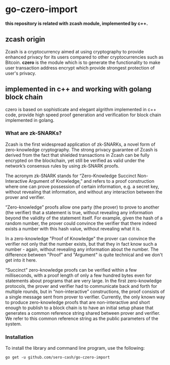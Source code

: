 # go-czero-import

**this repository is related with zcash module, implemented by c++.**

## zcash origin

Zcash is a cryptocurrency aimed at using cryptography to provide enhanced
privacy for its users compared to other cryptocurrencies such as Bitcoin. 
**czero** is the module which is to generate the functionality to make user
transaction address encrypt which provide strongest protection of user's 
privacy.

## implemented in c++ and working with golang block chain
czero is based on sophisticate and elegant algrithm implemented in c++ code, provide
high speed proof generation and verification for block chain implemented in golang.

### What are zk-SNARKs?
Zcash is the first widespread application of zk-SNARKs, a novel form of zero-knowledge 
cryptography. The strong privacy guarantee of Zcash is derived from the fact that 
shielded transactions in Zcash can be fully encrypted on the blockchain, yet still be 
verified as valid under the network’s consensus rules by using zk-SNARK proofs.

The acronym zk-SNARK stands for “Zero-Knowledge Succinct Non-Interactive Argument of 
Knowledge,” and refers to a proof construction where one can prove possession of certain 
information, e.g. a secret key, without revealing that information, and without any 
interaction between the prover and verifier.

“Zero-knowledge” proofs allow one party (the prover) to prove to another (the verifier) 
that a statement is true, without revealing any information beyond the validity of the 
statement itself. For example, given the hash of a random number, the prover could convince 
the verifier that there indeed exists a number with this hash value, without revealing 
what it is.

In a zero-knowledge "Proof of Knowledge" the prover can convince the verifier not only 
that the number exists, but that they in fact know such a number - again, without revealing
any information about the number. The difference between "Proof" and "Argument" is quite 
technical and we don't get into it here.

“Succinct” zero-knowledge proofs can be verified within a few milliseconds, with a proof 
length of only a few hundred bytes even for statements about programs that are very large. 
In the first zero-knowledge protocols, the prover and verifier had to communicate back and 
forth for multiple rounds, but in “non-interactive” constructions, the proof consists of a
single message sent from prover to verifier. Currently, the only known way to produce 
zero-knowledge proofs that are non-interactive and short enough to publish to a block chain is
to have an initial setup phase that generates a common reference string shared between 
prover and verifier. We refer to this common reference string as the public parameters 
of the system.

### Installation

To install the library and command line program, use the following:

	go get -u github.com/sero-cash/go-czero-import


